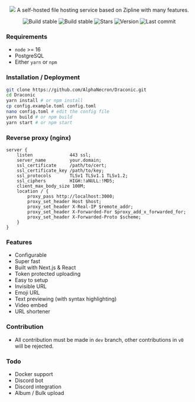 <div align="center">
  <img src="https://raw.githubusercontent.com/AlphaNecron/Draconic/v0/public/banner.png"/>
A self-hosted file hosting service based on Zipline with many features. 

![Build stable](https://img.shields.io/github/workflow/status/AlphaNecron/Draconic/CI:%20Build/v0?color=%2368D391&label=stable&logo=github&style=for-the-badge)
![Build stable](https://img.shields.io/github/workflow/status/AlphaNecron/Draconic/CI:%20Build/dev?color=%2368D391&label=dev&logo=github&style=for-the-badge)
![Stars](https://img.shields.io/github/stars/AlphaNecron/Draconic?color=%23B794F4&logo=github&style=for-the-badge)
![Version](https://img.shields.io/github/package-json/v/AlphaNecron/Draconic/v0?color=%23B794F4&label=latest&logo=react&logoColor=ffffff&style=for-the-badge)
![Last commit](https://img.shields.io/github/last-commit/AlphaNecron/Draconic/dev?color=%234FD1C5&logo=github&style=for-the-badge)
</div>

### Requirements
  - `node` >= 16
  - PostgreSQL
  - Either `yarn` or `npm`

### Installation / Deployment
  ```sh
  git clone https://github.com/AlphaNecron/Draconic.git
  cd Draconic
  yarn install # or npm install
  cp config.example.toml config.toml
  nano config.toml # edit the config file
  yarn build # or npm build
  yarn start # or npm start
  ```

### Reverse proxy (nginx)
  ```nginx
  server {
      listen              443 ssl;
      server_name         your.domain;
      ssl_certificate     /path/to/cert;
      ssl_certificate_key /path/to/key;
      ssl_protocols       TLSv1 TLSv1.1 TLSv1.2;
      ssl_ciphers         HIGH:!aNULL:!MD5;
      client_max_body_size 100M;
      location / {
          proxy_pass http://localhost:3000;
          proxy_set_header Host $host;
          proxy_set_header X-Real-IP $remote_addr;
          proxy_set_header X-Forwarded-For $proxy_add_x_forwarded_for;
          proxy_set_header X-Forwarded-Proto $scheme;
      }
  }
  ```

### Features
  - Configurable
  - Super fast
  - Built with Next.js & React
  - Token protected uploading
  - Easy to setup
  - Invisible URL
  - Emoji URL
  - Text previewing (with syntax highlighting)
  - Video embed
  - URL shortener

### Contribution
  - All contribution must be made in `dev` branch, other contributions in `v0` will be rejected.

### Todo
  - Docker support
  - Discord bot
  - Discord integration
  - Album / Bulk upload